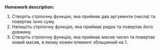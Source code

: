 **Homework description:**
1. Створіть стрілочну функцію, яка приймає два аргументи (числа) та повертає їхню суму.
2. Напишіть стрілочну функцію, яка приймає рядок та повертає його довжину.
3. Створіть стрілочну функцію, яка приймає масив чисел та повертає новий масив, в якому кожен елемент збільшений на 1.